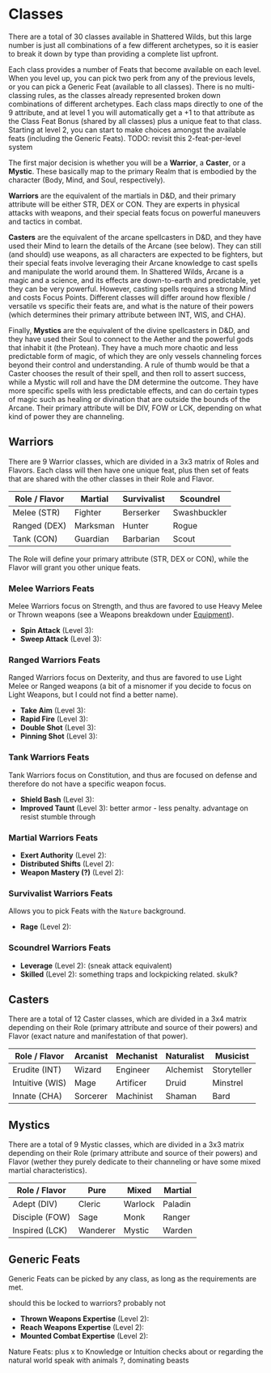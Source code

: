 # Classes

There are a total of 30 classes available in Shattered Wilds, but this large number is just all combinations of a few different archetypes, so it is easier to break it down by type than providing a complete list upfront.

Each class provides a number of Feats that become available on each level. When you level up, you can pick two perk from any of the previous levels, or you can pick a Generic Feat (available to all classes). There is no multi-classing rules, as the classes already represented broken down combinations of different archetypes. Each class maps directly to one of the 9 attribute, and at level 1 you will automatically get a +1 to that attribute as the Class Feat Bonus (shared by all classes) plus a unique feat to that class. Starting at level 2, you can start to make choices amongst the available feats (including the Generic Feats). TODO: revisit this 2-feat-per-level system

The first major decision is whether you will be a **Warrior**, a **Caster**, or a **Mystic**. These basically map to the primary Realm that is embodied by the character (Body, Mind, and Soul, respectively).

**Warriors** are the equivalent of the martials in D&D, and their primary attribute will be either STR, DEX or CON. They are experts in physical attacks with weapons, and their special feats focus on powerful maneuvers and tactics in combat.

**Casters** are the equivalent of the arcane spellcasters in D&D, and they have used their Mind to learn the details of the Arcane (see below). They can still (and should) use weapons, as all characters are expected to be fighters, but their special feats involve leveraging their Arcane knowledge to cast spells and manipulate the world around them. In Shattered Wilds, Arcane is a magic and a science, and its effects are down-to-earth and predictable, yet they can be very powerful. However, casting spells requires a strong Mind and costs Focus Points. Different classes will differ around how flexible / versatile vs specific their feats are, and what is the nature of their powers (which determines their primary attribute between INT, WIS, and CHA).

Finally, **Mystics** are the equivalent of the divine spellcasters in D&D, and they have used their Soul to connect to the Aether and the powerful gods that inhabit it (the Protean). They have a much more chaotic and less predictable form of magic, of which they are only vessels channeling forces beyond their control and understanding. A rule of thumb would be that a Caster chooses the result of their spell, and then roll to assert success, while a Mystic will roll and have the DM determine the outcome. They have more specific spells with less predictable effects, and can do certain types of magic such as healing or divination that are outside the bounds of the Arcane. Their primary attribute will be DIV, FOW or LCK, depending on what kind of power they are channeling.

## Warriors

There are 9 Warrior classes, which are divided in a 3x3 matrix of Roles and Flavors. Each class will then have one unique feat, plus then set of feats that are shared with the other classes in their Role and Flavor.

| Role / Flavor | Martial | Survivalist | Scoundrel |
|---------------|---------|-------------|-----------|
| Melee (STR)   | Fighter | Berserker   | Swashbuckler |
| Ranged (DEX)  | Marksman| Hunter      | Rogue      |
| Tank (CON)    | Guardian| Barbarian   | Scout      |

The Role will define your primary attribute (STR, DEX or CON), while the Flavor will grant you other unique feats.

### Melee Warriors Feats

Melee Warriors focus on Strength, and thus are favored to use Heavy Melee or Thrown weapons (see a Weapons breakdown under [Equipment](equipment.md)).

* **Spin Attack** (Level 3): 
* **Sweep Attack** (Level 3):

### Ranged Warriors Feats

Ranged Warriors focus on Dexterity, and thus are favored to use Light Melee or Ranged weapons (a bit of a misnomer if you decide to focus on Light Weapons, but I could not find a better name).

* **Take Aim** (Level 3):
* **Rapid Fire** (Level 3):
* **Double Shot** (Level 3):
* **Pinning Shot** (Level 3):

### Tank Warriors Feats

Tank Warriors focus on Constitution, and thus are focused on defense and therefore do not have a specific weapon focus.

* **Shield Bash** (Level 3):
* **Improved Taunt** (Level 3):
better armor - less penalty.
advantage on resist stumble through

### Martial Warriors Feats

* **Exert Authority** (Level 2):
* **Distributed Shifts** (Level 2):
* **Weapon Mastery (?)** (Level 2):

### Survivalist Warriors Feats

Allows you to pick Feats with the `Nature` background.

* **Rage** (Level 2):

### Scoundrel Warriors Feats

* **Leverage** (Level 2): (sneak attack equivalent)
* **Skilled** (Level 2):
something traps and lockpicking related. skulk?

## Casters

There are a total of 12 Caster classes, which are divided in a 3x4 matrix depending on their Role (primary attribute and source of their powers) and Flavor (exact nature and manifestation of that power).

| Role / Flavor | Arcanist | Mechanist | Naturalist | Musicist |
|---------------|----------|-----------|------------|----------|
| Erudite (INT) | Wizard   | Engineer  | Alchemist  | Storyteller |
| Intuitive (WIS)| Mage    | Artificer | Druid      | Minstrel  |
| Innate (CHA)  | Sorcerer | Machinist | Shaman     | Bard      

## Mystics

There are a total of 9 Mystic classes, which are divided in a 3x3 matrix depending on their Role (primary attribute and source of their powers) and Flavor (wether they purely dedicate to their channeling or have some mixed martial characteristics).

| Role / Flavor | Pure     | Mixed     | Martial   |
|---------------|----------|-----------|-----------|
| Adept (DIV)   | Cleric   | Warlock   | Paladin   |
| Disciple (FOW)| Sage     | Monk      | Ranger    |
| Inspired (LCK)| Wanderer | Mystic    | Warden    |

## Generic Feats

Generic Feats can be picked by any class, as long as the requirements are met.

should this be locked to warriors? probably not
* **Thrown Weapons Expertise** (Level 2): 
* **Reach Weapons Expertise** (Level 2): 
* **Mounted Combat Expertise** (Level 2): 

Nature Feats:
plus x to Knowledge or Intuition checks about or regarding the natural world
speak with animals ?, dominating beasts